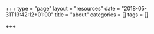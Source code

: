 +++
type = "page"
layout = "resources"
date = "2018-05-31T13:42:12+01:00"
title = "about"
categories = []
tags = []

+++
